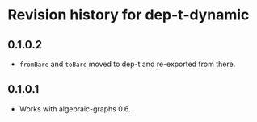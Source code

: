 # Revision history for dep-t-dynamic

## 0.1.0.2

* `fromBare` and `toBare` moved to dep-t and re-exported from there.

## 0.1.0.1

* Works with algebraic-graphs 0.6.
